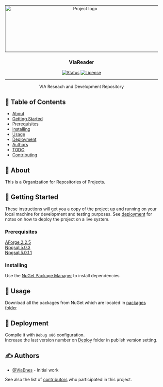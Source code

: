 <p align="center">
  <a href="" rel="noopener">
 <img width=512px height=154px src="https://github.com/ViaEnes/ViaReader/blob/main/via.png" alt="Project logo"></a>
</p>

<h3 align="center">ViaReader</h3>

<div align="center">

  [![Status](https://img.shields.io/badge/status-active-success.svg)]()
  [![License](https://img.shields.io/badge/license-MIT-blue.svg)](/LICENSE)

</div>

---

<p align="center"> VIA Reseach and Development Repository
    <br> 
</p>

## 📝 Table of Contents
- [About](#about)
- [Getting Started](#getting_started)
- [Prerequisites](#prerequisites)
- [Installing](#installing)
- [Usage](#usage)
- [Deployment](#deployment)
- [Authors](#authors)
- [TODO](../TODO.md)
- [Contributing](../CONTRIBUTING.md)

## 🧐 About <a name = "about"></a>
This is a Organization for Repositories of Projects.

## 🏁 Getting Started <a name = "getting_started"></a>
These instructions will get you a copy of the project up and running on your local machine for development and testing purposes. See [deployment](#deployment) for notes on how to deploy the project on a live system.

### Prerequisites <a name = "prerequisites"></a>
[AForge.2.2.5](https://www.nuget.org/packages/AForge/)<br />
[Npgsql.5.0.3](https://www.nuget.org/packages/Npgsql/5.0.3)<br />
[Npgsql.5.0.1.1](https://www.nuget.org/packages/Npgsql/5.0.1.1)


### Installing <a name = "installing"></a>
Use the [NuGet Package Manager](https://www.nuget.org/downloads) to install dependencies

## 🎈 Usage <a name="usage"></a>
Download all the packages from NuGet which are located in [packages folder](https://github.com/ViaEnes/ViaReader/tree/main/packages) 

## 🚀 Deployment <a name = "deployment"></a>
Compile it with `Debug x86` configuration.<br />
Increase the last version number on [Deploy](https://github.com/ViaEnes/ViaReader/tree/main/Deploy/Application%20Files) folder in publish version setting.

## ✍️ Authors <a name = "authors"></a>
- [@ViaEnes](https://github.com/ViaEnes) - Initial work

See also the list of [contributors](https://github.com/ViaEnes/ViaReader/contributors) who participated in this project.

